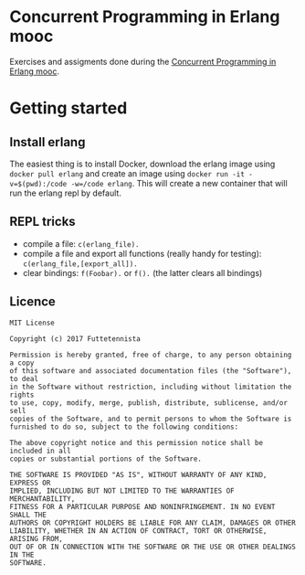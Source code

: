 # Concurrent Programming in Erlang mooc
Exercises and assigments done during the [Concurrent Programming in Erlang mooc](https://www.futurelearn.com/courses/concurrent-programming-erlang).

# Getting started
## Install erlang
The easiest thing is to install Docker, download the erlang image using `docker pull erlang` and create an image using `docker run -it -v=$(pwd):/code -w=/code erlang`. This will create a new container that will run the erlang repl by default.

## REPL tricks
- compile a file: `c(erlang_file).`
- compile a file and export all functions (really handy for testing): `c(erlang_file,[export_all]).`
- clear bindings: `f(Foobar).` or `f().` (the latter clears all bindings)

## Licence

```
MIT License

Copyright (c) 2017 Futtetennista

Permission is hereby granted, free of charge, to any person obtaining a copy
of this software and associated documentation files (the "Software"), to deal
in the Software without restriction, including without limitation the rights
to use, copy, modify, merge, publish, distribute, sublicense, and/or sell
copies of the Software, and to permit persons to whom the Software is
furnished to do so, subject to the following conditions:

The above copyright notice and this permission notice shall be included in all
copies or substantial portions of the Software.

THE SOFTWARE IS PROVIDED "AS IS", WITHOUT WARRANTY OF ANY KIND, EXPRESS OR
IMPLIED, INCLUDING BUT NOT LIMITED TO THE WARRANTIES OF MERCHANTABILITY,
FITNESS FOR A PARTICULAR PURPOSE AND NONINFRINGEMENT. IN NO EVENT SHALL THE
AUTHORS OR COPYRIGHT HOLDERS BE LIABLE FOR ANY CLAIM, DAMAGES OR OTHER
LIABILITY, WHETHER IN AN ACTION OF CONTRACT, TORT OR OTHERWISE, ARISING FROM,
OUT OF OR IN CONNECTION WITH THE SOFTWARE OR THE USE OR OTHER DEALINGS IN THE
SOFTWARE.
